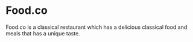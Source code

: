 # Food.co
Food.co is a classical restaurant which has a delicious classical food and meals that has a unique taste.
